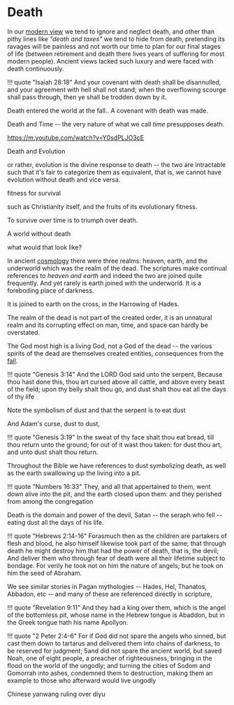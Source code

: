 # Death

In our [modern view](../modern-views/index.md) we tend to ignore and neglect death, and other than pithy lines like *"death and taxes"* we tend to hide from death, pretending its ravages will be painless and not worth our time to plan for our final stages of life (between retirement and death there lives years of suffering for most modern people).
Ancient views lacked such luxury and were faced with death continuously.

!!! quote "Isaiah 28:18"
    And your covenant with death shall be disannulled, and your agreement with hell shall not stand; when the overflowing scourge shall pass through, then ye shall be trodden down by it.

Death entered the world at the fall..
A covenant with death was made.

Death and Time -- the very nature of what we call *time* presupposes death.

https://m.youtube.com/watch?v=Y0sdPLJO3cE


Death and Evolution

or rather, evolution is the divine response to death -- the two are intractable such that it's fair to categorize them as equivalent, that is, we cannot have evolution without death and vice versa.

fitness for survival

such as Christianity itself, and the fruits of its evolutionary fitness.

To survive over time is to triumph over death.



A world without death

what would that look like?






In ancient [cosmology](cosmology.md) there were three realms: heaven, earth, and the underworld which was the realm of the dead. The scriptures make continual references to *heaven and earth* and indeed the two are joined quite frequently.
And yet rarely is earth joined with the underworld.
It is a foreboding place of darkness.

It is joined to earth on the cross, in the Harrowing of Hades.

The realm of the dead is not part of the created order, it is an unnatural realm and its corrupting effect on man, time, and space can hardly be overstated.

The God most high is a living God, not a God of the dead -- the various spirits of the dead are themselves created entities, consequences from the [fall](../ancient-views/fall.md).


!!! quote "Genesis 3:14"
    And the LORD God said unto the serpent, Because thou hast done this, thou art cursed above all cattle, and above every beast of the field; upon thy belly shalt thou go, and dust shalt thou eat all the days of thy life

Note the symbolism of dust and that the serpent is to eat dust

And Adam's curse, dust to dust,

!!! quote "Genesis 3:19"
    In the sweat of thy face shalt thou eat bread, till thou return unto the ground; for out of it wast thou taken: for dust thou art, and unto dust shalt thou return.

Throughout the Bible we have references to dust symbolizing death, as well as the earth swallowing up the living into a pit.

!!! quote "Numbers 16:33"
    They, and all that appertained to them, went down alive into the pit, and the earth closed upon them: and they perished from among the congregation

Death is the domain and power of the devil, Satan -- the seraph who fell -- eating dust all the days of his life.

!!! quote "Hebrews 2:14-16"
    Forasmuch then as the children are partakers of flesh and blood, he also himself likewise took part of the same; that through death he might destroy him that had the power of death, that is, the devil; And deliver them who through fear of death were all their lifetime subject to bondage. For verily he took not on him the nature of angels; but he took on him the seed of Abraham.


We see similar stories in Pagan mythologies -- Hades, Hel, Thanatos, Abbadon, etc -- and many of these are referenced directly in scripture,

!!! quote "Revelation 9:11"
    And they had a king over them, which is the angel of the bottomless pit, whose name in the Hebrew tongue is Abaddon, but in the Greek tongue hath his name Apollyon.


!!! quote "2 Peter 2:4-6"
    For if God did not spare the angels who sinned, but cast them down to tartarus and delivered them into chains of darkness, to be reserved for judgment; 5and did not spare the ancient world, but saved Noah, one of eight people, a preacher of righteousness, bringing in the flood on the world of the ungodly; and turning the cities of Sodom and Gomorrah into ashes, condemned them to destruction, making them an example to those who afterward would live ungodly


Chinese
yanwang ruling over diyu


























